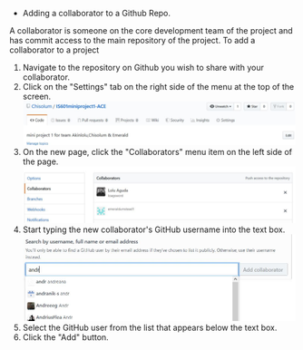  * Adding a collaborator to a Github Repo.    

A collaborator is someone on the core development team of the project and has commit access to the main repository of the project. To add a collaborator to a project   


1.	Navigate to the repository on Github you wish to share with your collaborator.   
2.	Click on the "Settings" tab on the right side of the menu at the top of the screen.   
 ![](/images/settings.JPG)  
 3.	On the new page, click the "Collaborators" menu item on the left side of the page.    
![](/images/collab.JPG)   
 4.	Start typing the new collaborator's GitHub username into the text box.   ![](/images/addcollab.JPG)
5.	Select the GitHub user from the list that appears below the text box.   
6.	Click the "Add" button.   



